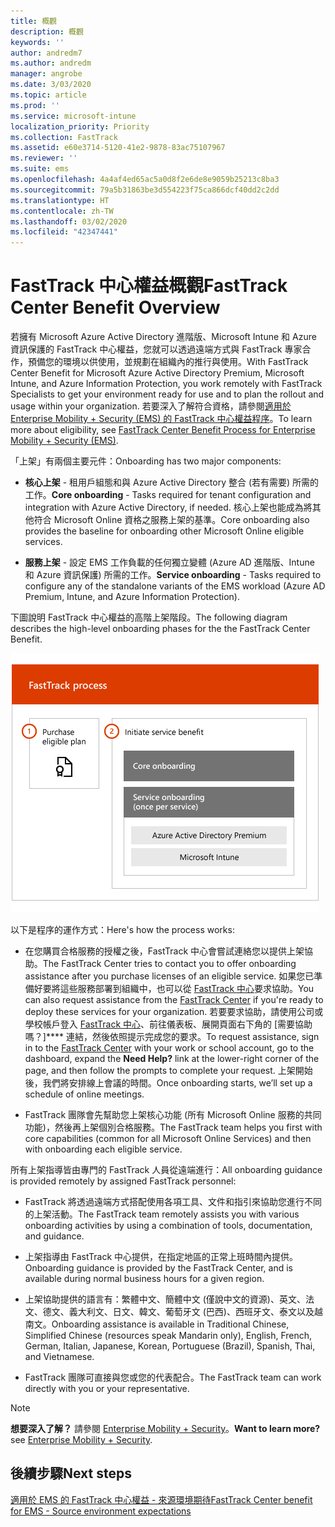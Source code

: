 ```yaml
---
title: 概觀
description: 概觀
keywords: ''
author: andredm7
ms.author: andredm
manager: angrobe
ms.date: 3/03/2020
ms.topic: article
ms.prod: ''
ms.service: microsoft-intune
localization_priority: Priority
ms.collection: FastTrack
ms.assetid: e60e3714-5120-41e2-9878-83ac75107967
ms.reviewer: ''
ms.suite: ems
ms.openlocfilehash: 4a4af4ed65ac5a0d8f2e6de8e9059b25213c8ba3
ms.sourcegitcommit: 79a5b31863be3d554223f75ca866dcf40dd2c2dd
ms.translationtype: HT
ms.contentlocale: zh-TW
ms.lasthandoff: 03/02/2020
ms.locfileid: "42347441"
---
```

# <a name="fasttrack-center-benefit-overview"></a><span data-ttu-id="abe8e-103">FastTrack 中心權益概觀</span><span class="sxs-lookup"><span data-stu-id="abe8e-103">FastTrack Center Benefit Overview</span></span>

<span data-ttu-id="abe8e-104">若擁有 Microsoft Azure Active Directory 進階版、Microsoft Intune 和 Azure 資訊保護的 FastTrack 中心權益，您就可以透過遠端方式與 FastTrack 專家合作，預備您的環境以供使用，並規劃在組織內的推行與使用。</span><span class="sxs-lookup"><span data-stu-id="abe8e-104">With FastTrack Center Benefit for Microsoft Azure Active Directory Premium, Microsoft Intune, and Azure Information Protection, you work remotely with FastTrack Specialists to get your environment ready for use and to plan the rollout and usage within your organization.</span></span> <span data-ttu-id="abe8e-105">若要深入了解符合資格，請參閱[適用於 Enterprise Mobility + Security (EMS) 的 FastTrack 中心權益程序](EMS-fasttrack-process.md)。</span><span class="sxs-lookup"><span data-stu-id="abe8e-105">To learn more about eligibility, see [FastTrack Center Benefit Process for Enterprise Mobility + Security (EMS)](EMS-fasttrack-process.md).</span></span>

<span data-ttu-id="abe8e-106">「上架」有兩個主要元件：</span><span class="sxs-lookup"><span data-stu-id="abe8e-106">Onboarding has two major components:</span></span>

-   <span data-ttu-id="abe8e-107">**核心上架** - 租用戶組態和與 Azure Active Directory 整合 (若有需要) 所需的工作。</span><span class="sxs-lookup"><span data-stu-id="abe8e-107">**Core onboarding** - Tasks required for tenant configuration and integration with Azure Active Directory, if needed.</span></span> <span data-ttu-id="abe8e-108">核心上架也能成為將其他符合 Microsoft Online 資格之服務上架的基準。</span><span class="sxs-lookup"><span data-stu-id="abe8e-108">Core onboarding also provides the baseline for onboarding other Microsoft Online eligible services.</span></span>

-   <span data-ttu-id="abe8e-109">**服務上架** - 設定 EMS 工作負載的任何獨立變體 (Azure AD 進階版、Intune 和 Azure 資訊保護) 所需的工作。</span><span class="sxs-lookup"><span data-stu-id="abe8e-109">**Service onboarding** - Tasks required to configure any of the standalone variants of the EMS workload (Azure AD Premium, Intune, and Azure Information Protection).</span></span>

<span data-ttu-id="abe8e-110">下圖說明 FastTrack 中心權益的高階上架階段。</span><span class="sxs-lookup"><span data-stu-id="abe8e-110">The following diagram describes the high-level onboarding phases for the the FastTrack Center Benefit.</span></span>

![使用 FastTrack 中心權益的高階上架階段](./media/ft-onboarding-process.png)

<span data-ttu-id="abe8e-112">以下是程序的運作方式：</span><span class="sxs-lookup"><span data-stu-id="abe8e-112">Here's how the process works:</span></span>

- <span data-ttu-id="abe8e-113">在您購買合格服務的授權之後，FastTrack 中心會嘗試連絡您以提供上架協助。</span><span class="sxs-lookup"><span data-stu-id="abe8e-113">The FastTrack Center tries to contact you to offer onboarding assistance after you purchase licenses of an eligible service.</span></span> <span data-ttu-id="abe8e-114">如果您已準備好要將這些服務部署到組織中，也可以從 [FastTrack 中心](https://go.microsoft.com/fwlink/?linkid=780698)要求協助。</span><span class="sxs-lookup"><span data-stu-id="abe8e-114">You can also request assistance from the [FastTrack Center](https://go.microsoft.com/fwlink/?linkid=780698) if you're ready to deploy these services for your organization.</span></span> <span data-ttu-id="abe8e-115">若要要求協助，請使用公司或學校帳戶登入 [FastTrack 中心](https://go.microsoft.com/fwlink/?linkid=780698)、前往儀表板、展開頁面右下角的 [需要協助嗎？]\*\*\*\* 連結，然後依照提示完成您的要求。</span><span class="sxs-lookup"><span data-stu-id="abe8e-115">To request assistance, sign in to the [FastTrack Center](https://go.microsoft.com/fwlink/?linkid=780698) with your work or school account, go to the dashboard, expand the **Need Help?** link at the lower-right corner of the page, and then follow the prompts to complete your request.</span></span> <span data-ttu-id="abe8e-116">上架開始後，我們將安排線上會議的時間。</span><span class="sxs-lookup"><span data-stu-id="abe8e-116">Once onboarding starts, we’ll set up a schedule of online meetings.</span></span>

-   <span data-ttu-id="abe8e-117">FastTrack 團隊會先幫助您上架核心功能 (所有 Microsoft Online 服務的共同功能)，然後再上架個別合格服務。</span><span class="sxs-lookup"><span data-stu-id="abe8e-117">The FastTrack team helps you first with core capabilities (common for all Microsoft Online Services) and then with onboarding each eligible service.</span></span>

<span data-ttu-id="abe8e-118">所有上架指導皆由專門的 FastTrack 人員從遠端進行：</span><span class="sxs-lookup"><span data-stu-id="abe8e-118">All onboarding guidance is provided remotely by assigned FastTrack personnel:</span></span>

-   <span data-ttu-id="abe8e-119">FastTrack 將透過遠端方式搭配使用各項工具、文件和指引來協助您進行不同的上架活動。</span><span class="sxs-lookup"><span data-stu-id="abe8e-119">The FastTrack team remotely assists you with various onboarding activities by using a combination of tools, documentation, and guidance.</span></span>

-   <span data-ttu-id="abe8e-120">上架指導由 FastTrack 中心提供，在指定地區的正常上班時間內提供。</span><span class="sxs-lookup"><span data-stu-id="abe8e-120">Onboarding guidance is provided by the FastTrack Center, and is available during normal business hours for a given region.</span></span>

-   <span data-ttu-id="abe8e-121">上架協助提供的語言有：繁體中文、簡體中文 (僅說中文的資源)、英文、法文、德文、義大利文、日文、韓文、葡萄牙文 (巴西)、西班牙文、泰文以及越南文。</span><span class="sxs-lookup"><span data-stu-id="abe8e-121">Onboarding assistance is available in Traditional Chinese, Simplified Chinese (resources speak Mandarin only), English, French, German, Italian, Japanese, Korean, Portuguese (Brazil), Spanish, Thai, and Vietnamese.</span></span>

-   <span data-ttu-id="abe8e-122">FastTrack 團隊可直接與您或您的代表配合。</span><span class="sxs-lookup"><span data-stu-id="abe8e-122">The FastTrack team can work directly with you or your representative.</span></span>

> [!NOTE]
> <span data-ttu-id="abe8e-123">**想要深入了解？** 請參閱 [Enterprise Mobility + Security](https://www.microsoft.com/cloud-platform/enterprise-mobility)。</span><span class="sxs-lookup"><span data-stu-id="abe8e-123">**Want to learn more?** see [Enterprise Mobility + Security](https://www.microsoft.com/cloud-platform/enterprise-mobility).</span></span>

## <a name="next-steps"></a><span data-ttu-id="abe8e-124">後續步驟</span><span class="sxs-lookup"><span data-stu-id="abe8e-124">Next steps</span></span>

[<span data-ttu-id="abe8e-125">適用於 EMS 的 FastTrack 中心權益 - 來源環境期待</span><span class="sxs-lookup"><span data-stu-id="abe8e-125">FastTrack Center benefit for EMS - Source environment expectations</span></span>](EMS-source-environment-expectations.md)
